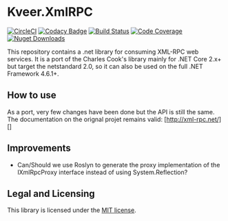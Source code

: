 # Kveer.XmlRPC

[![CircleCI](https://circleci.com/gh/LordVeovis/xmlrpc.svg?style=shield)](https://app.circleci.com/pipelines/github/LordVeovis)
[![Codacy Badge](https://app.codacy.com/project/badge/Grade/a6cde759dac74c278c8a77cfbb4b968a)](https://app.codacy.com/gh/LordVeovis/xmlrpc/dashboard)
[![Build Status](https://gitlab.kveer.fr/veovis/xmlrpc/badges/master/pipeline.svg)](https://gitlab.kveer.fr/veovis/xmlrpc/pipelines)
[![Code Coverage](https://gitlab.kveer.fr/veovis/xmlrpc/badges/master/coverage.svg)](https://gitlab.kveer.fr/veovis/xmlrpc/pipelines)
[![Nuget Downloads](https://img.shields.io/nuget/dt/Kveer.XmlRpc.svg)](https://www.nuget.org/packages/Kveer.XmlRPC/)

This repository contains a .net library for consuming XML-RPC web services. It is a port of the Charles Cook's library mainly for .NET Core 2.x+ but target the netstandard 2.0, so it can also be used on the full .NET Framework 4.6.1+.

## How to use

As a port, very few changes have been done but the API is still the same. The documentation on the orignal projet remains valid: [http://xml-rpc.net/][]

## Improvements

* Can/Should we use Roslyn to generate the proxy implementation of the IXmlRpcProxy interface instead of using System.Reflection?

## Legal and Licensing

This library is licensed under the [MIT license][].

[MIT license]: https://github.com/LordVeovis/xmlrpc/blob/master/LICENSE
[http://xml-rpc.net/]: https://web.archive.org/web/20210909161907/http://xml-rpc.net/
